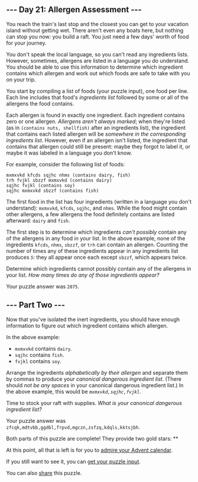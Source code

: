
## --- Day 21: Allergen Assessment ---

You reach the train's last stop and the closest you can get to your vacation island without getting wet. There aren't even any boats here, but nothing can stop you now: you build a raft. You just need a few days' worth of food for your journey.

You don't speak the local language, so you can't read any ingredients lists. However, sometimes, allergens are listed in a language you *do* understand. You should be able to use this information to determine which ingredient contains which allergen and work out which foods are safe to take with you on your trip.

You start by compiling a list of foods (your puzzle input), one food per line. Each line includes that food's *ingredients list* followed by some or all of the allergens the food contains.

Each allergen is found in exactly one ingredient. Each ingredient contains zero or one allergen. *Allergens aren't always marked*; when they're listed (as in `(contains nuts, shellfish)` after an ingredients list), the ingredient that contains each listed allergen will be *somewhere in the corresponding ingredients list*. However, even if an allergen isn't listed, the ingredient that contains that allergen could still be
present: maybe they forgot to label it, or maybe it was labeled in a language you don't know.

For example, consider the following list of foods:

```
mxmxvkd kfcds sqjhc nhms (contains dairy, fish)
trh fvjkl sbzzf mxmxvkd (contains dairy)
sqjhc fvjkl (contains soy)
sqjhc mxmxvkd sbzzf (contains fish)
```

The first food in the list has four ingredients (written in a language you don't understand): `mxmxvkd`, `kfcds`, `sqjhc`, and `nhms`. While the food might contain other allergens, a few allergens the food definitely contains are listed afterward: `dairy` and `fish`.

The first step is to determine which ingredients *can't possibly* contain any of the allergens in any food in your list. In the above example, none of the ingredients `kfcds`, `nhms`, `sbzzf`, or `trh` can contain an allergen. Counting the number of times any of these ingredients appear in any ingredients list produces *`5`*: they all appear once each except `sbzzf`, which appears twice.

Determine which ingredients cannot possibly contain any of the allergens in your list. *How many times do any of those ingredients appear?*

Your puzzle answer was `2075`.

## --- Part Two ---

Now that you've isolated the inert ingredients, you should have enough information to figure out which ingredient contains which allergen.

In the above example:

* `mxmxvkd` contains `dairy`.
* `sqjhc` contains `fish`.
* `fvjkl` contains `soy`.

Arrange the ingredients *alphabetically by their allergen* and separate them by commas to produce your *canonical dangerous ingredient list*. (There should *not be any spaces* in your canonical dangerous ingredient list.) In the above example, this would be *`mxmxvkd,sqjhc,fvjkl`*.

Time to stock your raft with supplies. *What is your canonical dangerous ingredient list?*

Your puzzle answer was `zfcqk,mdtvbb,ggdbl,frpvd,mgczn,zsfzq,kdqls,kktsjbh`.

Both parts of this puzzle are complete! They provide two gold stars: **

At this point, all that is left is for you to [admire your Advent calendar][1].

If you still want to see it, you can [get your puzzle input][2].

You can also [share][3] this puzzle.

[1]: https://adventofcode.com/2020
[2]: https://adventofcode.com/2020/day/21/input
[3]: https://twitter.com/intent/tweet?text=I%27ve+completed+%22Allergen+Assessment%22+%2D+Day+21+%2D+Advent+of+Code+2020&url=https%3A%2F%2Fadventofcode%2Ecom%2F2020%2Fday%2F21&related=ericwastl&hashtags=AdventOfCode
